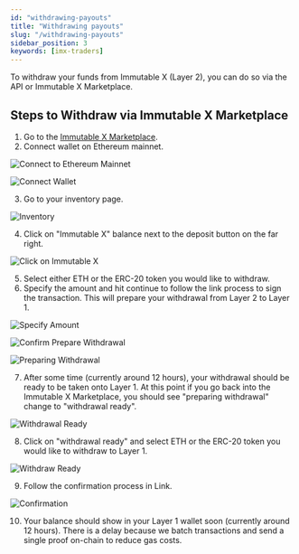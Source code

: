 ```yaml
---
id: "withdrawing-payouts"
title: "Withdrawing payouts"
slug: "/withdrawing-payouts"
sidebar_position: 3
keywords: [imx-traders]
---
```

To withdraw your funds from Immutable X (Layer 2), you can do so via the API or Immutable X Marketplace.

## Steps to Withdraw via Immutable X Marketplace
1. Go to the [Immutable X Marketplace](https://market.x.immutable.com).
2. Connect wallet on Ethereum mainnet.

![Connect to Ethereum Mainnet](/img/withdrawing-payouts/connect-to-ethereum.png)

![Connect Wallet](/img/withdrawing-payouts/connect-wallet.png)

3. Go to your inventory page.

![Inventory](/img/withdrawing-payouts/inventory.jpg)

4. Click on "Immutable X" balance next to the deposit button on the far right.

![Click on Immutable X](/img/withdrawing-payouts/click-on-immutable-x.jpg)

5. Select either ETH or the ERC-20 token you would like to withdraw.
6. Specify the amount and hit continue to follow the link process to sign the transaction. This will prepare your withdrawal from Layer 2 to Layer 1.

![Specify Amount](/img/withdrawing-payouts/specify-amount.jpg)

![Confirm Prepare Withdrawal](/img/withdrawing-payouts/confirm-prepare-withdrawal.jpg)

![Preparing Withdrawal](/img/withdrawing-payouts/preparing-withdrawal.jpg)

7. After some time (currently around 12 hours), your withdrawal should be ready to be taken onto Layer 1. At this point if you go back into the Immutable X Marketplace, you should see "preparing withdrawal" change to "withdrawal ready".

![Withdrawal Ready](/img/withdrawing-payouts/withdrawal-ready.jpg)

8. Click on "withdrawal ready" and select ETH or the ERC-20 token you would like to withdraw to Layer 1.

![Withdraw Ready](/img/withdrawing-payouts/withdraw-ready.jpg)

9. Follow the confirmation process in Link.

![Confirmation](/img/withdrawing-payouts/confirmation.jpg)

10. Your balance should show in your Layer 1 wallet soon (currently around 12 hours). There is a delay because we  batch transactions and send a single proof on-chain to reduce gas costs.